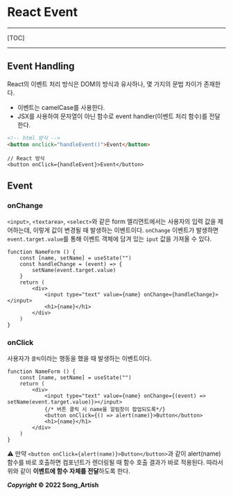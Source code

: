 # React Event

---

[TOC]

---



## Event Handling

React의 이벤트 처리 방식은 DOM의 방식과 유사하나, 몇 가지의 문법 차이가 존재한다.

- 이벤트는 camelCase를 사용한다.
- JSX를 사용하여 문자열이 아닌 함수로 event handler(이벤트 처리 함수)를 전달한다.

```html
<!-- html 방식 -->
<button onclick="handleEvent()">Event</button>
```

```react
// React 방식
<button onClick={handleEvent}>Event</button>
```



## Event

### onChange

`<input>`, `<textarea>`, `<select>`와 같은 form 엘리먼트에서는 사용자의 입력 값을 제어하는데, 이렇게 값이 변경될 때 발생하는 이벤트이다. `onChange` 이벤트가 발생하면 `event.target.value`를 통해 이벤트 객체에 담겨 있는 `iput` 값을 가져올 수 있다.

```react
function NameForm () {
    const [name, setName] = useState("")
    const handleChange = (event) => {
        setName(event.target.value)
    }
    return (
        <div>
            <input type="text" value={name} onChange={handleChange}></input>
            <h1>{name}</h1>
        </div>
    )
}
```

### onClick

사용자가 `클릭`이라는 행동을 했을 때 발생하는 이벤트이다.

```react
function NameForm () {
    const [name, setName] = useState("")
    return (
        <div>
            <input type="text" value={name} onChange={(event) => setName(event.target.value)}></input>
            {/* 버튼 클릭 시 name을 알림창이 팝업되도록*/}
            <button onClick={() => alert(name)}>Button</button>
            <h1>{name}</h1>
        </div>
    )
}
```

:warning: 만약 `<button onClick={alert(name)}>Button</button>`과 같이 alert(name) 함수를 바로 호출하면 컴포넌트가 렌더링될 때 함수 호출 결과가 바로 적용된다. 따라서 위와 같이 **이벤트에 함수 자체를 전달**하도록 한다.



***Copyright* © 2022 Song_Artish**